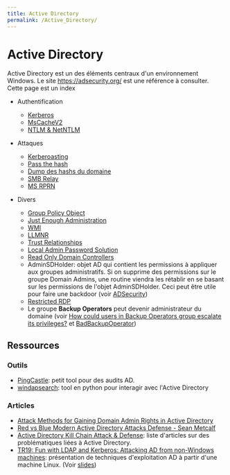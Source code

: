 ```yaml
---
title: Active Directory
permalink: /Active_Directory/
---
```


# Active Directory

Active Directory est un des éléments centraux d'un environnement Windows. Le site <https://adsecurity.org/> est une référence à consulter. Cette page est un index 

- Authentification
  - [Kerberos](/Kerberos/)
  - [MsCacheV2](/MsCacheV2/)
  - [NTLM & NetNTLM](/NTLM/)

- Attaques
  - [Kerberoasting](/Kerberoasting/)
  - [Pass the hash](/Pass_The_Hash/)
  - [Dump des hashs du domaine](/Dump_des_hashs_du_domaine/)
  - [SMB Relay](/SMB_Relay/)
  - [MS RPRN](/MS_RPRN/)
  
- Divers
	- [Group Policy Object](/Group_Policy_Object/)
	- [Just Enough Administration](/Just_Enough_Administration/)
	- [WMI](/WMI/)
	- [LLMNR](/LLMNR/)
	- [Trust Relationships](/Trust_Relationships/)
	- [Local Admin Password Solution](/LAPS/)
	- [Read Only Domain Controllers](/RODC/)
  	- AdminSDHolder: objet AD qui contient les permissions à appliquer aux groupes administratifs. Si on supprime des permissions sur le groupe Domain Admins, une routine viendra les rétablir en se basant sur les permissions de l'objet AdminSDHolder. Ceci peut être utile pour faire une backdoor (voir [ADSecurity](https://adsecurity.org/?p=1906))
  	- [Restricted RDP](https://blogs.technet.microsoft.com/kfalde/2013/08/14/restricted-admin-mode-for-rdp-in-windows-8-1-2012-r2/)
	- Le groupe **Backup Operators** peut devenir administrateur du domaine (voir [How could users in Backup Operators group escalate its privileges?](https://security.stackexchange.com/questions/182540/how-could-users-in-backup-operators-group-escalate-its-privileges) et [BadBackupOperator](https://github.com/decoder-it/BadBackupOperator))

## Ressources

### Outils

- [PingCastle](https://www.pingcastle.com/): petit tool pour des audits AD.
- [windapsearch](https://github.com/ropnop/windapsearch): tool en python pour interagir avec l'Active Directory

### Articles
-   [Attack Methods for Gaining Domain Admin Rights in Active Directory](https://adsecurity.org/?p=2362)
-   [Red vs Blue Modern Active Directory Attacks Defense - Sean Metcalf](https://www.youtube.com/watch?v=Lz6haohGAMc&feature=youtu.be)
-   [Active Directory Kill Chain Attack & Defense](https://github.com/infosecn1nja/AD-Attack-Defense): liste d'articles sur des problématiques liées à Active Directory.
- [TR19: Fun with LDAP and Kerberos: Attacking AD from non-Windows machines](https://www.youtube.com/watch?v=2Xfd962QfPs&list=PL1eoQr97VfJnvOWo_Jxk2qUrFyB-BJh4Y&index=12&t=0s): présentation de techniques d'exploitation AD à partir d'une machine Linux. (Voir [slides](https://speakerdeck.com/ropnop/fun-with-ldap-and-kerberos-troopers-19))



